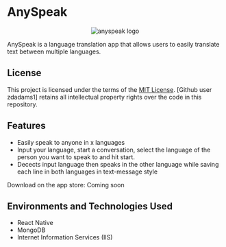 # AnySpeak
<p align="center">
<img src="" alt="anyspeak logo"/>
</p>

AnySpeak is a language translation app that allows users to easily translate text between multiple languages.

## License

This project is licensed under the terms of the [MIT License](LICENSE.txt). 
[Github user zdadams1] retains all intellectual property rights over the code in this repository.

## Features

  - Easily speak to anyone in x languages
  - Input your language, start a conversation, select the language of the person you want to speak to and hit start.
  - Decects input language then speaks in the other language while saving each line in both languages in text-message style


Download on the app store: Coming soon

<h2>Environments and Technologies Used</h2>

- React Native
- MongoDB
- Internet Information Services (IIS)

